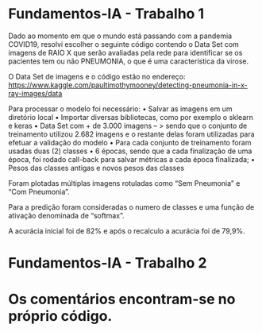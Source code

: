 # Fundamentos-IA - Trabalho 1 

Dado ao momento em que o mundo está passando com a pandemia COVID19, resolvi escolher o seguinte código contendo o Data Set com imagens de RAIO X que serão avaliadas pela rede para identificar se os pacientes tem ou não PNEUMONIA, o que é uma característica da virose.

O Data Set de imagens e o código estão no endereço: 
https://www.kaggle.com/paultimothymooney/detecting-pneumonia-in-x-ray-images/data

Para processar o modelo foi necessário:
•	Salvar as imagens em um diretório local
•	Importar diversas bibliotecas, como por exemplo o sklearn e keras
•	Data Set com + de 3.000 imagens – > sendo que o conjunto de treinamento utilizou 2.682  imagens e o 
restante delas foram utilizadas para efetuar a validação do modelo
•	Para cada conjunto de treinamento foram usadas duas (2) classes
•	6 épocas, sendo que a cada finalização de uma época, foi rodado call-back para salvar métricas a cada época finalizada;
•	Pesos das classes antigas e novos pesos das classes

Foram plotadas múltiplas imagens rotuladas como “Sem Pneumonia” e “Com Pneumonia”.

Para a predição foram consideradas o numero de classes e uma função de ativação denominada de “softmax”.

A acurácia inicial foi de 82% e após o recalculo a acurácia foi de 79,9%.

# Fundamentos-IA - Trabalho 2

# Os comentários encontram-se no próprio código.

